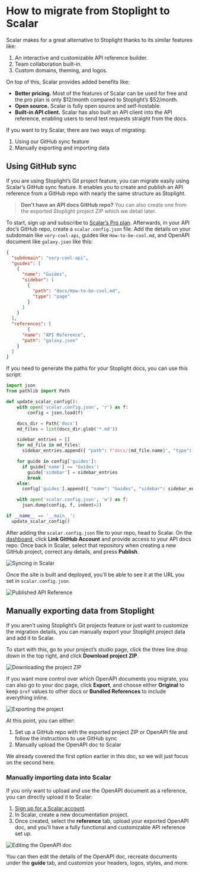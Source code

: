 # How to migrate from Stoplight to Scalar

Scalar makes for a great alternative to Stoplight thanks to its similar features like:

1. An interactive and customizable API reference builder. 
2. Team collaboration built-in.
3. Custom domains, theming, and logos. 

On top of this, Scalar provides added benefits like:

- **Better pricing.** Most of the features of Scalar can be used for free and the pro plan is only $12/month compared to Stoplight’s $52/month.
- **Open source.** Scalar is fully open source and self-hostable.
- **Built-in API client.** Scalar has also built an API client into the API reference, enabling users to send test requests straight from the docs.

If you want to try Scalar, there are two ways of migrating:

1. Using our GitHub sync feature
2. Manually exporting and importing data

## Using GitHub sync

If you are using Stoplight’s Git project feature, you can migrate easily using Scalar’s GitHub sync feature. It enables you to create and publish an API reference from a GitHub repo with nearly the same structure as Stoplight. 

> **Don’t have an API docs GitHub repo?** You can also create one from the exported Stoplight project ZIP which we detail later.

To start, sign up and subscribe to [Scalar’s Pro plan](https://dashboard.scalar.com/?plans). Afterwards, in your API doc’s GitHub repo, create a `scalar.config.json` file. Add the details on your subdomain like `very-cool-api`, guides like `How-to-be-cool.md`, and OpenAPI document like `galaxy.json` like this:

```json
{
  "subdomain": "very-cool-api",
  "guides": [
    {
      "name": "Guides",
      "sidebar": [
        {
          "path": "docs/How-to-be-cool.md",
          "type": "page"
        }
      ]
    }
  ],
  "references": [
		{
      "name": "API Reference",
      "path": "galaxy.json"
    }
  ]
}
```

If you need to generate the paths for your Stoplight docs, you can use this script:

```python
import json
from pathlib import Path

def update_scalar_config():
    with open('scalar.config.json', 'r') as f:
        config = json.load(f)

    docs_dir = Path('docs')
    md_files = list(docs_dir.glob('*.md'))

    sidebar_entries = []
    for md_file in md_files:
      sidebar_entries.append({ "path": f"docs/{md_file.name}", "type": "page" })

    for guide in config['guides']:
      if guide['name'] == 'Guides':
        guide['sidebar'] = sidebar_entries
        break
    else:
      config['guides'].append({ "name": "Guides", "sidebar": sidebar_entries })

    with open('scalar.config.json', 'w') as f:
      json.dump(config, f, indent=2)

if __name__ == '__main__':
  update_scalar_config()
```

After adding the `scalar.config.json` file to your repo, head to Scalar. On the [dashboard](https://dashboard.scalar.com/), click **Link GitHub Account** and provide access to your API docs repo. Once back in Scalar, select that repository when creating a new GitHub project, correct any details, and press **Publish**.

![Syncing in Scalar](https://cdn.scalar.com/images/blog/sl-sync.png)

Once the site is built and deployed, you’ll be able to see it at the URL you set in `scalar.config.json`. 

![Published API Reference](https://cdn.scalar.com/images/blog/sl-api.png)

## Manually exporting data from Stoplight

If you aren’t using Stoplight’s Git projects feature or just want to customize the migration details, you can manually export your Stoplight project data and add it to Scalar.

To start with this, go to your project’s studio page, click the three line drop down in the top right, and click **Download project ZIP**.

![Downloading the project ZIP](https://cdn.scalar.com/images/blog/sl-zip.png)

If you want more control over which OpenAPI documents you migrate, you can also go to your doc page, click **Export**, and choose either **Original** to keep `$ref` values to other docs or **Bundled References** to include everything inline.

![Exporting the project](https://cdn.scalar.com/images/blog/sl-export.png)

At this point, you can either:

1. Set up a GitHub repo with the exported project ZIP or OpenAPI file and follow the instructions to use GitHub sync 
2. Manually upload the OpenAPI doc to Scalar

We already covered the first option earlier in this doc, so we will just focus on the second here.  

### Manually importing data into Scalar

If you only want to upload and use the OpenAPI document as a reference, you can directly upload it to Scalar:

1. [Sign up for a Scalar account](https://dashboard.scalar.com/register).
2. In Scalar, create a new documentation project.
3. Once created, select the **reference** tab, upload your exported OpenAPI doc, and you’ll have a fully functional and customizable API reference set up.

![Editing the OpenAPI doc](https://cdn.scalar.com/images/blog/sl-edit.png)

You can then edit the details of the OpenAPI doc, recreate documents under the **guide** tab, and customize your headers, logos, styles, and more.